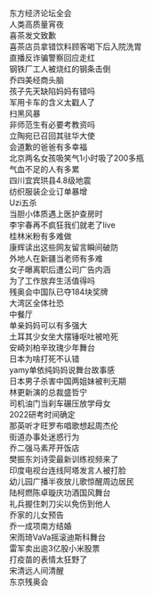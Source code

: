 东方经济论坛全会  
人类高质量宵夜  
喜茶发文致歉  
喜茶店员拿错饮料顾客喝下后入院洗胃  
直播反诈骗警察回应走红  
钢铁厂工人被烧红的钢条击倒  
乔四美经商头脑  
孩子先天缺陷妈妈有错吗  
军用卡车的含义太戳人了  
扫黑风暴  
非师范生有必要考教资吗  
立陶宛已召回其驻华大使  
会道歉的爸爸有多幸福  
北京两名女孩吸笑气1小时吸了200多瓶  
气血不足的人有多累  
四川宜宾珙县4.8级地震  
纺织服装企业订单暴增  
Uzi五杀  
当胆小体质遇上医护查房时  
李宇春再不疯狂我们就老了live  
桂林米粉有多难做  
康辉读出这些网友留言瞬间破防  
外地人在新疆当老师有多难  
女子曝离职后遭公司广告内涵  
为了工作放弃生活值得吗  
残奥会中国队已夺184块奖牌  
大湾区全体社恐  
中餐厅  
单亲妈妈可以有多强大  
土耳其少女坐大摆锤呕吐被呛死  
安崎刘柏辛玫瑰少年舞台  
日本为啥打死不认错  
yamy单依纯妈妈说舞台故事感  
日本男子杀害中国两姐妹被判无期  
林更新演的总裁盛哲宁  
司机油门当刹车碾压放学母女  
2022研考时间确定  
那英听才旺罗布唱歌想起周杰伦  
街道办事处迷惑行为  
乔二强马素芹开饭店  
樊振东刘诗雯最新训练视频来了  
印度电视台连线阿塔发言人被打脸  
幼儿园广播半夜放儿歌惊醒周边居民  
陆柯燃陈卓璇庆功酒国风舞台  
礼兵握住刺刀尖以免伤到他人  
乔家的儿女预告  
乔一成项南方结婚  
宋雨琦VaVa摇滚迪斯科舞台  
雷军卖出逾3亿股小米股票  
打疫苗的表情太狂野了  
宋清远人间清醒  
东京残奥会  

